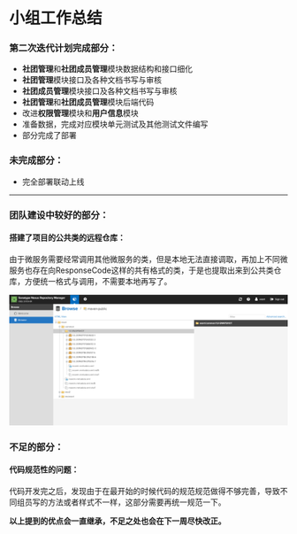 # 小组工作总结

### 第二次迭代计划完成部分：

- **社团管理**和**社团成员管理**模块数据结构和接口细化
- **社团管理**模块接口及各种文档书写与审核
- **社团成员管理**模块接口及各种文档书写与审核
- **社团管理**和**社团成员管理**模块后端代码
- 改进**权限管理**模块和**用户信息**模块
- 准备数据，完成对应模块单元测试及其他测试文件编写
- 部分完成了部署

### 未完成部分：

- 完全部署联动上线

------

### 团队建设中较好的部分：

#### 搭建了项目的公共类的远程仓库：

由于微服务需要经常调用其他微服务的类，但是本地无法直接调取，再加上不同微服务也存在向ResponseCode这样的共有格式的类，于是也提取出来到公共类仓库，方便统一格式与调用，不需要本地再写了。

![1](./images/1.png)

### 不足的部分：

#### 代码规范性的问题：

代码开发完之后，发现由于在最开始的时候代码的规范规范做得不够完善，导致不同组员写的方法或者样式不一样，这部分需要再统一规范一下。



**以上提到的优点会一直继承，不足之处也会在下一周尽快改正。**